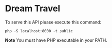 # Dream Travel

To serve this API please execute this command:

```shell
php -S localhost:8000 -t public
```

**Note**
You must have PHP executable in your PATH.
